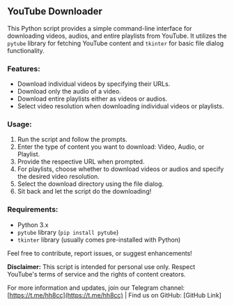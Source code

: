## YouTube Downloader

This Python script provides a simple command-line interface for downloading videos, audios, and entire playlists from YouTube. It utilizes the `pytube` library for fetching YouTube content and `tkinter` for basic file dialog functionality.

### Features:
- Download individual videos by specifying their URLs.
- Download only the audio of a video.
- Download entire playlists either as videos or audios.
- Select video resolution when downloading individual videos or playlists.

### Usage:
1. Run the script and follow the prompts.
2. Enter the type of content you want to download: Video, Audio, or Playlist.
3. Provide the respective URL when prompted.
4. For playlists, choose whether to download videos or audios and specify the desired video resolution.
5. Select the download directory using the file dialog.
6. Sit back and let the script do the downloading!

### Requirements:
- Python 3.x
- `pytube` library (`pip install pytube`)
- `tkinter` library (usually comes pre-installed with Python)

Feel free to contribute, report issues, or suggest enhancements!

**Disclaimer:** This script is intended for personal use only. Respect YouTube's terms of service and the rights of content creators.

For more information and updates, join our Telegram channel: [https://t.me/hh8cc](https://t.me/hh8cc) | Find us on GitHub: [GitHub Link]
